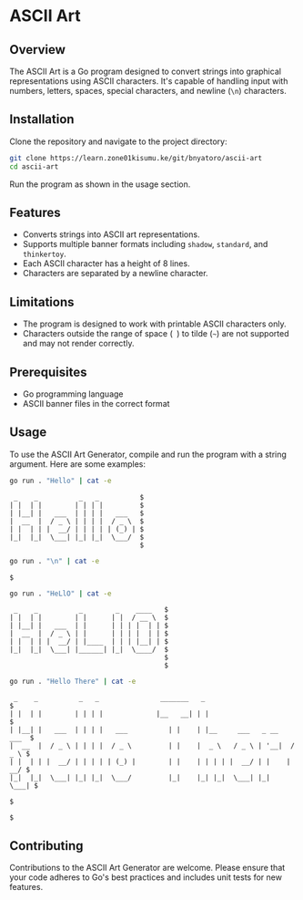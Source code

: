 

# ASCII Art

## Overview
The ASCII Art is a Go program designed to convert strings into graphical representations using ASCII characters. It's capable of handling input with numbers, letters, spaces, special characters, and newline (`\n`) characters.

## Installation
Clone the repository and navigate to the project directory:

```bash
git clone https://learn.zone01kisumu.ke/git/bnyatoro/ascii-art
cd ascii-art
```

Run the program as shown in the usage section.

## Features
- Converts strings into ASCII art representations.
- Supports multiple banner formats including `shadow`, `standard`, and `thinkertoy`.
- Each ASCII character has a height of 8 lines.
- Characters are separated by a newline character.

## Limitations
- The program is designed to work with printable ASCII characters only.
- Characters outside the range of space (` `) to tilde (`~`) are not supported and may not render correctly.

## Prerequisites
- Go programming language
- ASCII banner files in the correct format

## Usage
To use the ASCII Art Generator, compile and run the program with a string argument. Here are some examples:

```bash
go run . "Hello" | cat -e
```
```console
 _    _          _   _          $
| |  | |        | | | |         $
| |__| |   ___  | | | |   ___   $
|  __  |  / _ \ | | | |  / _ \  $
| |  | | |  __/ | | | | | (_) | $
|_|  |_|  \___| |_| |_|  \___/  $
                                $
```                              
```bash
go run . "\n" | cat -e
```
```console
$
```
```bash
go run . "HeLlO" | cat -e
```
```console
 _    _          _        _    ____   $
| |  | |        | |      | |  / __ \  $
| |__| |   ___  | |      | | | |  | | $
|  __  |  / _ \ | |      | | | |  | | $
| |  | | |  __/ | |____  | | | |__| | $
|_|  |_|  \___| |______| |_|  \____/  $
                                      $
                                      $
 ```                                     
```bash
go run . "Hello There" | cat -e
```
```console
 _    _          _   _               _______   _                           $
| |  | |        | | | |             |__   __| | |                          $
| |__| |   ___  | | | |   ___          | |    | |__     ___   _ __    ___  $
|  __  |  / _ \ | | | |  / _ \         | |    |  _ \   / _ \ | '__|  / _ \ $
| |  | | |  __/ | | | | | (_) |        | |    | | | | |  __/ | |    |  __/ $
|_|  |_|  \___| |_| |_|  \___/         |_|    |_| |_|  \___| |_|     \___| $
                                                                           $
                                                                           $

```



## Contributing
Contributions to the ASCII Art Generator are welcome. Please ensure that your code adheres to Go's best practices and includes unit tests for new features.

